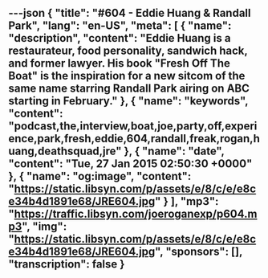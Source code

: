 ---json
{
  "title": "#604 - Eddie Huang & Randall Park",
  "lang": "en-US",
  "meta": [
    {
      "name": "description",
      "content": "Eddie Huang is a restaurateur, food personality, sandwich hack, and former lawyer. His book \"Fresh Off The Boat\" is the inspiration for a new sitcom of the same name starring Randall Park airing on ABC starting in February."
    },
    {
      "name": "keywords",
      "content": "podcast,the,interview,boat,joe,party,off,experience,park,fresh,eddie,604,randall,freak,rogan,huang,deathsquad,jre"
    },
    {
      "name": "date",
      "content": "Tue, 27 Jan 2015 02:50:30 +0000"
    },
    {
      "name": "og:image",
      "content": "https://static.libsyn.com/p/assets/e/8/c/e/e8ce34b4d1891e68/JRE604.jpg"
    }
  ],
  "mp3": "https://traffic.libsyn.com/joeroganexp/p604.mp3",
  "img": "https://static.libsyn.com/p/assets/e/8/c/e/e8ce34b4d1891e68/JRE604.jpg",
  "sponsors": [],
  "transcription": false
}
---
<episode-header />

<timemark seconds="0" />

<transcribe-call-to-action />

<episode-footer />